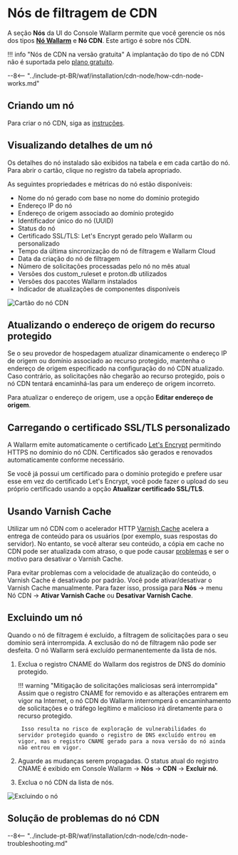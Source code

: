 [cdn-node-operation-scheme]:        ../../images/waf-installation/quickstart/cdn-node-scheme.png
[data-to-wallarm-cloud-docs]:       ../rules/sensitive-data-rule.md
[operation-modes-docs]:             ../../admin-en/configure-wallarm-mode.md
[operation-mode-rule-docs]:         ../rules/wallarm-mode-rule.md
[wallarm-cloud-docs]:               ../../about-wallarm/overview.md#cloud
[cdn-node-creation-modal]:          ../../images/waf-installation/quickstart/cdn-node-creation-modal.png
[cname-required-modal]:             ../../images/waf-installation/quickstart/cname-required-modal.png
[attacks-in-ui]:                    ../../images/admin-guides/test-attacks-quickstart.png
[user-roles-docs]:                  ../settings/users.md
[update-origin-ip-docs]:            #updating-the-origin-address-of-the-protected-resource
[rules-docs]:                       ../rules/intro.md
[ip-lists-docs]:                    ../ip-lists/overview.md
[integration-docs]:                 ../settings/integrations/integrations-intro.md
[trigger-docs]:                     ../triggers/triggers.md
[application-docs]:                 ../settings/applications.md
[events-docs]:                      ../events/check-attack.md
[graylist-populating-docs]:         ../ip-lists/graylist.md#managing-graylist
[link-app-conf]:                    ../settings/applications.md
[using-varnish-cache]:              #using-varnish-cache

# Nós de filtragem de CDN

A seção **Nós** da UI do Console Wallarm permite que você gerencie os nós dos tipos [**Nó Wallarm**](nodes.md) e **Nó CDN**. Este artigo é sobre nós CDN.

!!! info "Nós de CDN na versão gratuita"
    A implantação do tipo de nó CDN não é suportada pelo [plano gratuito](../../about-wallarm/subscription-plans.md#free-tier-subscription-plan-us-cloud).

--8<-- "../include-pt-BR/waf/installation/cdn-node/how-cdn-node-works.md"

## Criando um nó

Para criar o nó CDN, siga as [instruções](../../installation/cdn-node.md).

## Visualizando detalhes de um nó

Os detalhes do nó instalado são exibidos na tabela e em cada cartão do nó. Para abrir o cartão, clique no registro da tabela apropriado.

As seguintes propriedades e métricas do nó estão disponíveis:

* Nome do nó gerado com base no nome do domínio protegido
* Endereço IP do nó
* Endereço de origem associado ao domínio protegido
* Identificador único do nó (UUID)
* Status do nó
* Certificado SSL/TLS: Let's Encrypt gerado pelo Wallarm ou personalizado
* Tempo da última sincronização do nó de filtragem e Wallarm Cloud
* Data da criação do nó de filtragem
* Número de solicitações processadas pelo nó no mês atual
* Versões dos custom_ruleset e proton.db utilizados
* Versões dos pacotes Wallarm instalados
* Indicador de atualizações de componentes disponíveis

![Cartão do nó CDN](../../images/user-guides/nodes/view-cdn-node-comp-vers.png)

## Atualizando o endereço de origem do recurso protegido

Se o seu provedor de hospedagem atualizar dinamicamente o endereço IP de origem ou domínio associado ao recurso protegido, mantenha o endereço de origem especificado na configuração do nó CDN atualizado. Caso contrário, as solicitações não chegarão ao recurso protegido, pois o nó CDN tentará encaminhá-las para um endereço de origem incorreto.

Para atualizar o endereço de origem, use a opção **Editar endereço de origem**.

## Carregando o certificado SSL/TLS personalizado

A Wallarm emite automaticamente o certificado [Let's Encrypt](https://letsencrypt.org/) permitindo HTTPS no domínio do nó CDN. Certificados são gerados e renovados automaticamente conforme necessário.

Se você já possui um certificado para o domínio protegido e prefere usar esse em vez do certificado Let's Encrypt, você pode fazer o upload do seu próprio certificado usando a opção **Atualizar certificado SSL/TLS**.

## Usando Varnish Cache

Utilizar um nó CDN com o acelerador HTTP [Varnish Cache](https://varnish-cache.org/intro/index.html#intro) acelera a entrega de conteúdo para os usuários (por exemplo, suas respostas do servidor). No entanto, se você alterar seu conteúdo, a cópia em cache no CDN pode ser atualizada com atraso, o que pode causar [problemas](#why-is-there-a-delay-in-the-update-of-the-content-protected-by-the-cdn-node) e ser o motivo para desativar o Varnish Cache.

Para evitar problemas com a velocidade de atualização do conteúdo, o Varnish Cache é desativado por padrão. Você pode ativar/desativar o Varnish Cache manualmente. Para fazer isso, prossiga para **Nós** → menu Nó CDN → **Ativar Varnish Cache** ou **Desativar Varnish Cache**.

## Excluindo um nó

Quando o nó de filtragem é excluído, a filtragem de solicitações para o seu domínio será interrompida. A exclusão do nó de filtragem não pode ser desfeita. O nó Wallarm será excluído permanentemente da lista de nós.

1. Exclua o registro CNAME do Wallarm dos registros de DNS do domínio protegido.

    !!! warning "Mitigação de solicitações maliciosas será interrompida"
        Assim que o registro CNAME for removido e as alterações entrarem em vigor na Internet, o nó CDN do Wallarm interromperá o encaminhamento de solicitações e o tráfego legítimo e malicioso irá diretamente para o recurso protegido.

        Isso resulta no risco de exploração de vulnerabilidades do servidor protegido quando o registro de DNS excluído entrou em vigor, mas o registro CNAME gerado para a nova versão do nó ainda não entrou em vigor.
1. Aguarde as mudanças serem propagadas. O status atual do registro CNAME é exibido em Console Wallarm → **Nós** → **CDN** → **Excluir nó**.
1. Exclua o nó CDN da lista de nós.

![Excluindo o nó](../../images/user-guides/nodes/delete-cdn-node.png)

## Solução de problemas do nó CDN

--8<-- "../include-pt-BR/waf/installation/cdn-node/cdn-node-troubleshooting.md"